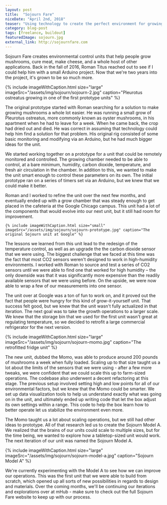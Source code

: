 ```yaml
---
layout: post
title:  "Sojourn Fare"
niceDate: "April 2nd, 2018"
teaser: "Using technology to create the perfect environment for growing mushrooms."
category: blog-post
tags: [freelance, buildout]
featuredImage: sojourn.jpg
external_link: http://sojournfare.com
---
```


Sojourn Fare creates environmental control units that help people grow mushrooms, cure meat, make cheese, and a whole host of other applications. Back in the fall of 2016, Roman Titus reached out to see if I could help him with a small Arduino project. Now that we're two years into the project, it's grown to be so much more.

{% include imageWithCaption.html size="large" imageSrc="/assets/img/sojourn/sojourn-2.jpg" caption="Pleurotus ostreatus growing in one of the first prototype units" %}

The original prototype started with Roman searching for a solution to make growing mushrooms a whole lot easier. He was running a small grow of Pleurotus ostreatus, more commonly known as oyster mushrooms, in his apartment when he had to leave for a week. When he came back, the crop had dried out and died. He was correct in assuming that technology could help him find a solution for that problem. His original rig consisted of some basic monitoring and modifying via an Arduino, but he had much bigger ideas for the unit.

We started working together on a prototype for a unit that could be remotely monitored and controlled. The growing chamber needed to be able to control, at a bare minimum, humidity, carbon dioxide, temperature, and fresh air circulation in the chamber. In addition to this, we wanted to make the unit smart enough to control these parameters on its own. The initial prototype ran on a series of timers set via an Arduino, but we knew that we could make it better.

<div class="paragraph-with-picture left">
	<p>Roman and I worked to refine the unit over the next few months, and eventually ended up with a grow chamber that was steady enough to get placed in the cafeteria at the Google Chicago campus. This unit had a lot of the components that would evolve into our next unit, but it still had room for improvement.</p>

	{% include imageWithCaption.html size="small" imageSrc="/assets/img/sojourn/sojourn-prototype.jpg" caption="The original Sojourn unit at Google" %}
</div>

The lessons we learned from this unit lead to the redesign of the temperature control, as well as an upgrade the the carbon dioxide sensor that we were using. The biggest challenge that we faced at this time was the fact that most CO2 sensors weren't designed to work in high-humidity environments. I worked with Roman to source and test a series of CO2 sensors until we were able to find one that worked for high humidity – the only downside was that it was significantly more expensive than the readily available sensors that we were using before. On the upside, we were now able to wrap a few of our measurements into one sensor.

The unit over at Google was a ton of fun to work on, and it proved out the fact that people were hungry for this kind of grow-it-yourself unit. That success felt good, but we knew that the unit wasn't fully actualized in that iteration. The next goal was to take the growth operations to a larger scale. We knew that the storage bin that we used for the first unit wasn't great at regulating temperature, so we decided to retrofit a large commercial refrigerator for the next version.

{% include imageWithCaption.html size="large" imageSrc="/assets/img/sojourn/sojourn-momo.jpg" caption="The retrofitted fridge unit" %}

The new unit, dubbed the Momo, was able to produce around 200 pounds of mushrooms a week when fully loaded. Scaling up to that size taught us a lot about the limits of the sensors that we were using - after a few more tweaks, we were confident that we could scale this up to farm-sized operations. The codebase also underwent a decent refactoring at this stage. The previous setup involved setting high and low points for all of our environmental factors, but we knew that the Momo could be smarter. We set up data visualization tools to help us understand exactly what was going on in the unit, and ultimately ended up writing code that let the box adjust its own settings within a range. This code to help the box learn how to better operate let us stabilize the environment even more.

The Momo taught us a lot about scaling operations, but we still had other ideas to prototype. All of that research led us to create the Sojourn Model A. We realized that the brains of our units could scale to multiple sizes, but for the time being, we wanted to explore how a tabletop-sized unit would work. The next iteration of our unit was named the Sojourn Model A.

{% include imageWithCaption.html size="large" imageSrc="/assets/img/sojourn/sojourn-model-a.jpg" caption="Sojourn Model A" %}

We're currently experimenting with the Model A to see how we can improve our operations. This was the first unit that we were able to build from scratch, which opened up all sorts of new possibilities in regards to design and materials. Over the coming months, we'll be continuing our iterations and explorations over at mHub - make sure to check out the full Sojourn Fare website to keep up with our process.

